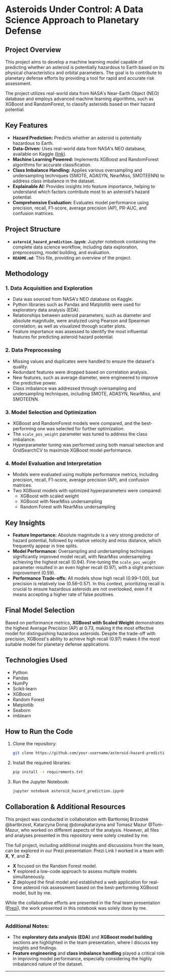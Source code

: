 # Asteroids Under Control: A Data Science Approach to Planetary Defense

## Project Overview

This project aims to develop a machine learning model capable of predicting whether an asteroid is potentially hazardous to Earth based on its physical characteristics and orbital parameters. The goal is to contribute to planetary defense efforts by providing a tool for rapid and accurate risk assessment.

The project utilizes real-world data from NASA's Near-Earth Object (NEO) database and employs advanced machine learning algorithms, such as XGBoost and RandomForest, to classify asteroids based on their hazard potential.

## Key Features

- **Hazard Prediction:** Predicts whether an asteroid is potentially hazardous to Earth.
- **Data-Driven:** Uses real-world data from NASA's NEO database, available on Kaggle ([link](https://www.kaggle.com/datasets/sameepvani/nasa-nearest-earth-objects)).
- **Machine Learning Powered:** Implements XGBoost and RandomForest algorithms for accurate classification.
- **Class Imbalance Handling:** Applies various oversampling and undersampling techniques (SMOTE, ADASYN, NearMiss, SMOTEENN) to address class imbalance in the dataset.
- **Explainable AI:** Provides insights into feature importance, helping to understand which factors contribute most to an asteroid's hazard potential.
- **Comprehensive Evaluation:** Evaluates model performance using precision, recall, F1-score, average precision (AP), PR-AUC, and confusion matrices.

## Project Structure

- **`asteroid_hazard_prediction.ipynb`**: Jupyter notebook containing the complete data science workflow, including data exploration, preprocessing, model building, and evaluation.
- **`README.md`**: This file, providing an overview of the project.

## Methodology

### 1. Data Acquisition and Exploration

- Data was sourced from NASA's NEO database on Kaggle.
- Python libraries such as Pandas and Matplotlib were used for exploratory data analysis (EDA).
- Relationships between asteroid parameters, such as diameter and absolute magnitude, were analyzed using Pearson and Spearman correlation, as well as visualized through scatter plots.
- Feature importance was assessed to identify the most influential features for predicting asteroid hazard potential.

### 2. Data Preprocessing

- Missing values and duplicates were handled to ensure the dataset's quality.
- Redundant features were dropped based on correlation analysis.
- New features, such as average diameter, were engineered to improve the predictive power.
- Class imbalance was addressed through oversampling and undersampling techniques, including SMOTE, ADASYN, NearMiss, and SMOTEENN.

### 3. Model Selection and Optimization

- XGBoost and RandomForest models were compared, and the best-performing one was selected for further optimization.
- The `scale_pos_weight` parameter was tuned to address the class imbalance.
- Hyperparameter tuning was performed using both manual selection and GridSearchCV to maximize XGBoost model performance.

### 4. Model Evaluation and Interpretation

- Models were evaluated using multiple performance metrics, including precision, recall, F1-score, average precision (AP), and confusion matrices.
- Two XGBoost models with optimized hyperparameters were compared: 
  - XGBoost with scaled weight
  - XGBoost with NearMiss undersampling
  - Random Forest with NearMiss undersampling

## Key Insights

- **Feature Importance:** Absolute magnitude is a very strong predictor of hazard potential, followed by relative velocity and miss distance, which frequently appear in tree splits.
- **Model Performance:** Oversampling and undersampling techniques significantly improved model recall, with NearMiss undersampling achieving the highest recall (0.94). Fine-tuning the `scale_pos_weight` parameter resulted in an even higher recall (0.97), with a slight precision improvement (0.59).
- **Performance Trade-offs:** All models show high recall (0.99–1.00), but precision is relatively low (0.56–0.57). In this context, prioritizing recall is crucial to ensure hazardous asteroids are not overlooked, even if it means accepting a higher rate of false positives.

## Final Model Selection

Based on performance metrics, **XGBoost with Scaled Weight** demonstrates the highest Average Precision (AP) at 0.73, making it the most effective model for distinguishing hazardous asteroids. Despite the trade-off with precision, XGBoost's ability to achieve high recall (0.97) makes it the most suitable model for planetary defense applications.

## Technologies Used

- Python
- Pandas
- NumPy
- Scikit-learn
- XGBoost
- Random Forest
- Matplotlib
- Seaborn
- imblearn

## How to Run the Code

1. Clone the repository: 
    ```bash
    git clone https://github.com/your-username/asteroid-hazard-prediction.git
    ```
2. Install the required libraries:
    ```bash
    pip install -r requirements.txt
    ```
3. Run the Jupyter Notebook:
    ```bash
    jupyter notebook asteroid_hazard_prediction.ipynb
    ```

## Collaboration & Additional Resources
This project was conducted in collaboration with Bartłomiej Brzostek @bartbrzost, Katarzyna Donaj @donajkatarzyna and Tomasz Mazur @Tom-Mazur, who worked on different aspects of the analysis. However, all files and analyses presented in this repository were solely created by me.

The full project, including additional insights and discussions from the team, can be explored in our Prezi presentation: Prezi Link
I worked in a team with **X**, **Y**, and **Z**:

- **X** focused on the Random Forest model.
- **Y** explored a low-code approach to assess multiple models simultaneously.
- **Z** deployed the final model and established a web application for real-time asteroid risk assessment based on the best-performing XGBoost model, buit by me.

While the collaborative efforts are presented in the final team presentation ([Prezi](https://prezi.com/p/edit/rygnld_akrmx/)), the work presented in this notebook was solely done by me.

---

### Additional Notes:

- The **exploratory data analysis (EDA)** and **XGBoost model building** sections are highlighted in the team presentation, where I discuss key insights and findings.
- **Feature engineering** and **class imbalance handling** played a critical role in improving model performance, especially considering the highly imbalanced nature of the dataset.

---

